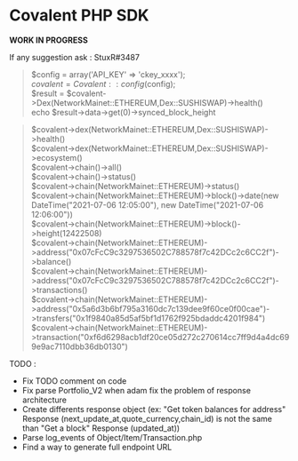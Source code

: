 # Covalent PHP SDK

**WORK IN PROGRESS**

If any suggestion ask : StuxR#3487


> $config = array('API_KEY' => 'ckey_xxxx');  
> $covalent = Covalent::config($config);  
> $result = $covalent->Dex(NetworkMainet::ETHEREUM,Dex::SUSHISWAP)->health()  
> echo $result->data->get(0)->synced_block_height  

> $covalent->dex(NetworkMainet::ETHEREUM,Dex::SUSHISWAP)->health()  
> $covalent->dex(NetworkMainet::ETHEREUM,Dex::SUSHISWAP)->ecosystem()  
> $covalent->chain()->all()  
> $covalent->chain()->status()  
> $covalent->chain(NetworkMainet::ETHEREUM)->status()  
> $covalent->chain(NetworkMainet::ETHEREUM)->block()->date(new DateTime("2021-07-06 12:05:00"), new DateTime("2021-07-06 12:06:00"))    
> $covalent->chain(NetworkMainet::ETHEREUM)->block()->height(12422508)  
> $covalent->chain(NetworkMainet::ETHEREUM)->address("0x07cFcC9c3297536502C788578f7c42DCc2c6CC2f")->balance()  
> $covalent->chain(NetworkMainet::ETHEREUM)->address("0x07cFcC9c3297536502C788578f7c42DCc2c6CC2f")->transactions()  
> $covalent->chain(NetworkMainet::ETHEREUM)->address("0x5a6d3b6bf795a3160dc7c139dee9f60ce0f00cae")->transfers("0x1f9840a85d5af5bf1d1762f925bdaddc4201f984")  
> $covalent->chain(NetworkMainet::ETHEREUM)->transaction("0xf6d6298acb1df20ce05d272c270614cc7ff9d4a4dc699e9ac7110dbb36db0130")  
> 


TODO :
- Fix TODO comment on code
- Fix parse Portfolio_V2 when adam fix the problem of response architecture
- Create differents response object (ex: "Get token balances for address" Response (next_update_at,quote_currency,chain_id) is not the same than "Get a block" Response (updated_at))
- Parse log_events of Object/Item/Transaction.php
- Find a way to generate full endpoint URL 
